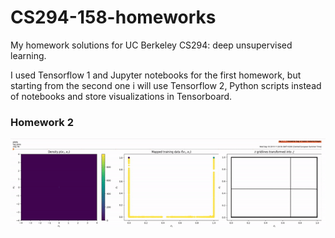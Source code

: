 # CS294-158-homeworks
My homework solutions for UC Berkeley CS294: deep unsupervised learning. 

I used Tensorflow 1 and Jupyter notebooks for the first homework, but starting from the second one i will use Tensorflow 2, Python scripts instead of notebooks and store visualizations in Tensorboard.

### Homework 2
![Homework 2, task 1.1 visualization](images/hw_2_1_1.gif)
